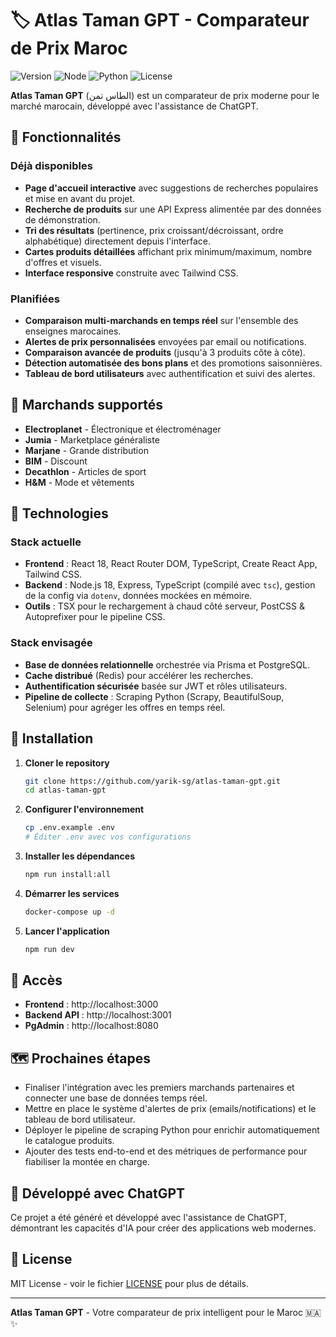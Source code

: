 # 🏷️ Atlas Taman GPT - Comparateur de Prix Maroc

![Version](https://img.shields.io/badge/version-1.0.0-blue.svg)
![Node](https://img.shields.io/badge/node-18+-green.svg)
![Python](https://img.shields.io/badge/python-3.11+-green.svg)
![License](https://img.shields.io/badge/license-MIT-blue.svg)

**Atlas Taman GPT** (الطاس تمن) est un comparateur de prix moderne pour le marché marocain, développé avec l'assistance de ChatGPT.

## 🚀 Fonctionnalités

### Déjà disponibles

- **Page d'accueil interactive** avec suggestions de recherches populaires et mise en avant du projet.
- **Recherche de produits** sur une API Express alimentée par des données de démonstration.
- **Tri des résultats** (pertinence, prix croissant/décroissant, ordre alphabétique) directement depuis l'interface.
- **Cartes produits détaillées** affichant prix minimum/maximum, nombre d'offres et visuels.
- **Interface responsive** construite avec Tailwind CSS.

### Planifiées

- **Comparaison multi-marchands en temps réel** sur l'ensemble des enseignes marocaines.
- **Alertes de prix personnalisées** envoyées par email ou notifications.
- **Comparaison avancée de produits** (jusqu'à 3 produits côte à côte).
- **Détection automatisée des bons plans** et des promotions saisonnières.
- **Tableau de bord utilisateurs** avec authentification et suivi des alertes.

## 🛒 Marchands supportés

- **Electroplanet** - Électronique et électroménager
- **Jumia** - Marketplace généraliste
- **Marjane** - Grande distribution
- **BIM** - Discount
- **Decathlon** - Articles de sport
- **H&M** - Mode et vêtements

## 🔧 Technologies

### Stack actuelle

- **Frontend** : React 18, React Router DOM, TypeScript, Create React App, Tailwind CSS.
- **Backend** : Node.js 18, Express, TypeScript (compilé avec `tsc`), gestion de la config via `dotenv`, données mockées en mémoire.
- **Outils** : TSX pour le rechargement à chaud côté serveur, PostCSS & Autoprefixer pour le pipeline CSS.

### Stack envisagée

- **Base de données relationnelle** orchestrée via Prisma et PostgreSQL.
- **Cache distribué** (Redis) pour accélérer les recherches.
- **Authentification sécurisée** basée sur JWT et rôles utilisateurs.
- **Pipeline de collecte** : Scraping Python (Scrapy, BeautifulSoup, Selenium) pour agréger les offres en temps réel.

## 🚀 Installation

1. **Cloner le repository**
   ```bash
   git clone https://github.com/yarik-sg/atlas-taman-gpt.git
   cd atlas-taman-gpt
   ```

2. **Configurer l'environnement**
   ```bash
   cp .env.example .env
   # Éditer .env avec vos configurations
   ```

3. **Installer les dépendances**
   ```bash
   npm run install:all
   ```

4. **Démarrer les services**
   ```bash
   docker-compose up -d
   ```

5. **Lancer l'application**
   ```bash
   npm run dev
   ```

## 📱 Accès

- **Frontend** : http://localhost:3000
- **Backend API** : http://localhost:3001
- **PgAdmin** : http://localhost:8080

## 🗺️ Prochaines étapes

- Finaliser l'intégration avec les premiers marchands partenaires et connecter une base de données temps réel.
- Mettre en place le système d'alertes de prix (emails/notifications) et le tableau de bord utilisateur.
- Déployer le pipeline de scraping Python pour enrichir automatiquement le catalogue produits.
- Ajouter des tests end-to-end et des métriques de performance pour fiabiliser la montée en charge.

## 🤖 Développé avec ChatGPT

Ce projet a été généré et développé avec l'assistance de ChatGPT, démontrant les capacités d'IA pour créer des applications web modernes.

## 📄 License

MIT License - voir le fichier [LICENSE](LICENSE) pour plus de détails.

---

**Atlas Taman GPT** - Votre comparateur de prix intelligent pour le Maroc 🇲🇦 ✨
